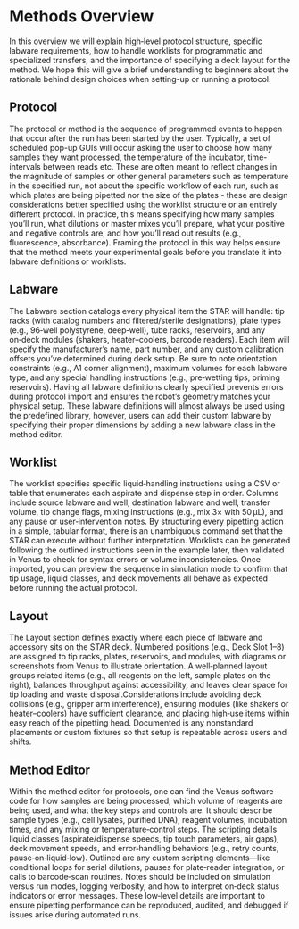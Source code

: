 # Methods Overview
In this overview we will explain high‑level protocol structure, specific labware requirements, how to handle worklists for programmatic and specialized transfers, and the importance of specifying a deck layout for the method. We hope this will give a brief understanding to beginners about the rationale behind design choices when setting-up or running a protocol.
## Protocol
The protocol or method is the sequence of programmed events to happen that occur after the run has been started by the user. Typically, a set of scheduled pop-up GUIs will occur asking the user to choose how many samples they want processed, the temperature of the incubator, time-intervals between reads etc. These are often meant to reflect changes in the magnitude of samples or other general parameters such as temperature in the specified run, not about the specific workflow of each run, such as which plates are being pipetted nor the size of the plates - these are design considerations better specified using the worklist structure or an entirely different protocol. In practice, this means specifying how many samples you’ll run, what dilutions or master mixes you’ll prepare, what your positive and negative controls are, and how you’ll read out results (e.g., fluorescence, absorbance). Framing the protocol in this way helps ensure that the method meets your experimental goals before you translate it into labware definitions or worklists.
## Labware
The Labware section catalogs every physical item the STAR will handle: tip racks (with catalog numbers and filtered/sterile designations), plate types (e.g., 96‑well polystyrene, deep‑well), tube racks, reservoirs, and any on‑deck modules (shakers, heater–coolers, barcode readers). Each item will specify the manufacturer’s name, part number, and any custom calibration offsets you’ve determined during deck setup. Be sure to note orientation constraints (e.g., A1 corner alignment), maximum volumes for each labware type, and any special handling instructions (e.g., pre‑wetting tips, priming reservoirs). Having all labware definitions clearly specified prevents errors during protocol import and ensures the robot’s geometry matches your physical setup. These labware definitions will almost always be used using the predefined library, however, users can add their custom labware by specifying their proper dimensions by adding a new labware class in the method editor.
## Worklist
The worklist specifies specific liquid‑handling instructions using a CSV or table that enumerates each aspirate and dispense step in order. Columns include source labware and well, destination labware and well, transfer volume, tip change flags, mixing instructions (e.g., mix 3× with 50 µL), and any pause or user‑intervention notes. By structuring every pipetting action in a simple, tabular format, there is an unambiguous command set that the STAR can execute without further interpretation. Worklists can be generated following the outlined instructions seen in the example later, then validated in Venus to check for syntax errors or volume inconsistencies. Once imported, you can preview the sequence in simulation mode to confirm that tip usage, liquid classes, and deck movements all behave as expected before running the actual protocol.
## Layout
The Layout section defines exactly where each piece of labware and accessory sits on the STAR deck. Numbered positions (e.g., Deck Slot 1–8) are assigned to tip racks, plates, reservoirs, and modules, with diagrams or screenshots from Venus to illustrate orientation. A well‑planned layout groups related items (e.g., all reagents on the left, sample plates on the right), balances throughput against accessibility, and leaves clear space for tip loading and waste disposal.Considerations include avoiding deck collisions (e.g., gripper arm interference), ensuring modules (like shakers or heater–coolers) have sufficient clearance, and placing high‑use items within easy reach of the pipetting head. Documented is any nonstandard placements or custom fixtures so that setup is repeatable across users and shifts.
## Method Editor
Within the method editor for protocols, one can find the Venus software code for how samples are being processed, which volume of reagents are being used, and what the key steps and controls are. It should describe sample types (e.g., cell lysates, purified DNA), reagent volumes, incubation times, and any mixing or temperature‑control steps.
The scripting details liquid classes (aspirate/dispense speeds, tip touch parameters, air gaps), deck movement speeds, and error‑handling behaviors (e.g., retry counts, pause‑on‑liquid‑low). Outlined are any custom scripting elements—like conditional loops for serial dilutions, pauses for plate‑reader integration, or calls to barcode‑scan routines.
Notes should be included on simulation versus run modes, logging verbosity, and how to interpret on‑deck status indicators or error messages. These low‑level details are important to ensure pipetting performance can be reproduced, audited, and debugged if issues arise during automated runs.